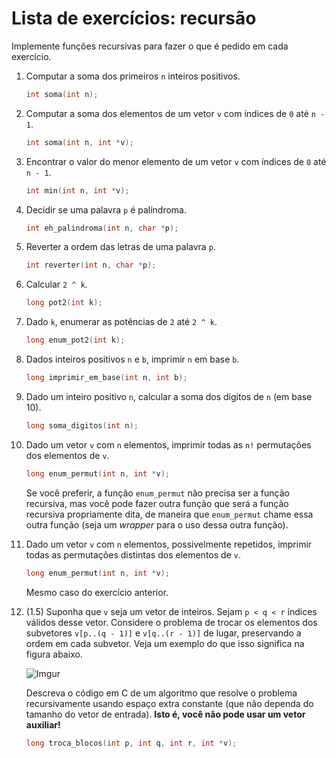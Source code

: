 # Lista de exercícios: recursão

Implemente funções recursivas para fazer o que é pedido em cada exercício.

1. Computar a soma dos primeiros `n` inteiros positivos.
    ```c
    int soma(int n);
    ```
1. Computar a soma dos elementos de um vetor `v` com índices de `0` até `n - 1`.
    ```c
    int soma(int n, int *v);
    ```
1. Encontrar o valor do menor elemento de um vetor `v` com índices de `0` até `n - 1`.
    ```c
    int min(int n, int *v);
    ```
1. Decidir se uma palavra `p` é palíndroma.
    ```c
    int eh_palindroma(int n, char *p);
    ```
1. Reverter a ordem das letras de uma palavra `p`.
    ```c
    int reverter(int n, char *p);
    ```
1. Calcular `2 ^ k`.
    ```c
    long pot2(int k);
    ```
1. Dado `k`, enumerar as potências de `2` até `2 ^ k`.
    ```c
    long enum_pot2(int k);
    ```
1. Dados inteiros positivos `n` e `b`, imprimir `n` em base `b`.
    ```c
    long imprimir_em_base(int n, int b);
    ```
1. Dado um inteiro positivo `n`, calcular a soma dos dígitos de `n` (em base 10).
    ```c
    long soma_digitos(int n);
    ```
1. Dado um vetor `v` com `n` elementos, imprimir todas as `n!` permutações dos elementos de `v`.
    ```c
    long enum_permut(int n, int *v);
    ```
   Se você preferir, a função `enum_permut` não precisa ser a função recursiva, mas você pode fazer outra função que será a função recursiva propriamente dita, de maneira que `enum_permut` chame essa outra função (seja um *wrapper* para o uso dessa outra função).
1. Dado um vetor `v` com `n` elementos, possivelmente repetidos, imprimir todas as permutações distintas dos elementos de `v`.
    ```c
    long enum_permut(int n, int *v);
    ```
   Mesmo caso do exercício anterior.
1. (1.5) Suponha que `v` seja um vetor de inteiros. Sejam `p < q < r` índices válidos desse vetor. Considere o problema de trocar os elementos dos subvetores `v[p..(q - 1)]` e `v[q..(r - 1)]` de lugar, preservando a ordem em cada subvetor. Veja um exemplo do que isso significa na figura abaixo.

   ![Imgur](https://i.imgur.com/gF5jFlw.png)

   Descreva o código em C de um algoritmo que resolve o problema recursivamente usando espaço extra constante (que não dependa do tamanho do vetor de entrada). **Isto é, você não pode usar um vetor auxiliar!**
    ```c
    long troca_blocos(int p, int q, int r, int *v);
    ```